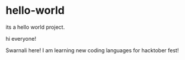# hello-world
its a hello world project.

hi everyone!

Swarnali here! I am learning new coding languages for hacktober fest!

